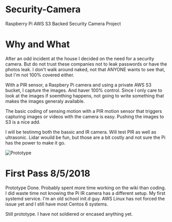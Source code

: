 # Security-Camera
Raspberry Pi AWS S3 Backed Security Camera Project

# Why and What
After an odd incident at the house I decided on the need for a security camera.  But do not trust these companies not to leak passwords or have the photos leak. I don't walk around naked, not that ANYONE wants to see that, but I'm not 100% covered either.


With a PIR sensor, a Raspbery Pi camera and using a private AWS S3 bucket, I capture the images. And haver 100% control.  Since I only care to look at the images if soemthing happens, not going to write something that makes the images generaly available.


The basic coding of sensing motion with a PIR motion sensor that triggers capturing images or videos with the camera is easy.  Pushing the images to S3 is a nice add.

I will be testinmg both the bassic and IR camera. Will test PIR as well as ultrasonic.  Lidar wouild be fun, but those are a bit costly and not sure the Pi has the power to make it go.

![Prototype](https://github.com/mpechner/Security-Camera/wiki/images/prototype.jpg)

# First Pass 8/5/2018
Prototype Done.  Probably spent more time working on the wiki than coding.  I did waste time not knowing the Pi IR camera has a different setup. My first systemd service.  I'm an old school init.d guy.  AWS Linux has not forced the issue yet and I still have most Centos 6 systems.

Still prototype.  I have not soldiered or encased anything yet.
